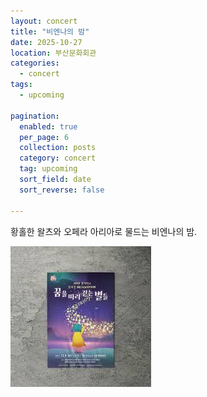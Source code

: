 ```yaml
---
layout: concert
title: "비엔나의 밤"
date: 2025-10-27
location: 부산문화회관
categories:
  - concert
tags:
  - upcoming

pagination:
  enabled: true
  per_page: 6
  collection: posts
  category: concert
  tag: upcoming
  sort_field: date
  sort_reverse: false

---
```


황홀한 왈츠와 오페라 아리아로 물드는 비엔나의 밤.

![vienna](/assets/images/concert/2025-10-27-night-in-vienna/poster.png)
